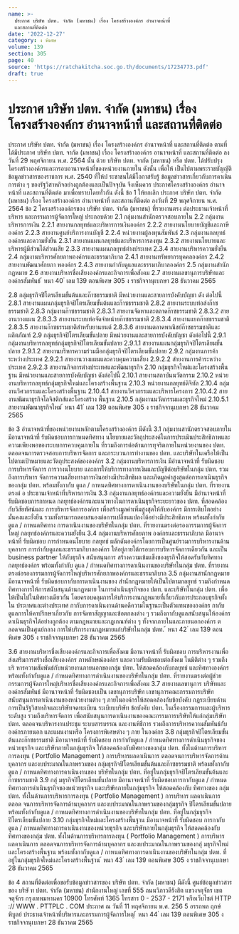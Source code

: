 ```yaml
---
name: >-
  ประกาศ บริษัท ปตท. จำกัด (มหาชน) เรื่อง โครงสร้างองค์กร อำนาจหน้าที่
  และสถานที่ติดต่อ
date: '2022-12-27'
category: ง พิเศษ
volume: 139
section: 305
page: 40
source: 'https://ratchakitcha.soc.go.th/documents/17234773.pdf'
draft: true
---
```


# ประกาศ บริษัท ปตท. จำกัด (มหาชน) เรื่อง โครงสร้างองค์กร อำนาจหน้าที่ และสถานที่ติดต่อ

ประกาศ บริษัท ปตท. จำกัด (มหาชน) เรื่อง โครงสร้างองค์กร อำนาจหน้าที่ และสถานที่ติดต่อ ตามที่ได้มีประกาศ บริษัท ปตท. จากัด (มหาชน) เรื่อง โครงสร้างองค์กร อานาจหน้าที่ และสถานที่ติดต่อ ลงวันที่ 29 พฤศจิกายน พ.ศ. 2564 นั้น ด้วย บริษัท ปตท. จากัด (มหาชน) หรือ ปตท. ได้ปรับปรุงโครงสร้างองค์กรและกรอบอานาจหน้าที่ของหน่วยงานภายใน ดังนั้น เพื่อให้ เป็นไปตามพระราชบัญญัติข้อมูลข่าวสารของราชการ พ.ศ. 2540 ที่ให้ป ระชาชนได้มีโอกาสรับรู้ ข้อมูลข่าวสารเกี่ยวกับการดาเนินการต่าง ๆ ของรัฐวิสาหกิจอย่างถูกต้องและเป็นปัจจุบัน จึงเห็นควร ประกาศโครงสร้างองค์กร อำนาจหน้าที่ และสถานที่ติดต่อ มาเพื่อทราบโดยทั่วกัน ดังนี้ ข้อ 1 ให้ยกเลิก ประกาศ บริษัท ปตท. จำกัด (มหาชน) เรื่อง โครงสร้างองค์กร อำนาจหน้าที่ และสถานที่ติดต่อ ลงวันที่ 29 พฤศจิกายน พ.ศ. 2564 ข้อ 2 โครงสร้างองค์กรของ บริษัท ปตท. จำกัด (มหาชน) ที่รายงานตรง ต่อประธานเจ้าหน้าที่บริหาร และกรรมการผู้จัดการใหญ่ ประกอบด้วย 2.1 กลุ่มงานสำนักตรวจสอบภายใน 2.2 กลุ่มงานบริหารการเงิน 2.2.1 สายงานกลยุทธ์และบริหารการเงินองค์กร 2.2.2 สายงานนโยบายบัญชีและภาษีองค์กร 2.2.3 สายงานศูนย์บริการงานบัญชี 2.2.4 หน่วยงานผู้ลงทุนสัมพันธ์ 2.3 กลุ่มงานกลยุทธ์องค์กรและความยั่งยืน 2.3.1 สายงานแผนกลยุทธ์และบริหารการลงทุน 2.3.2 สายงานนโยบายและบริหารผู้มีส่วนได้ส่วนเสีย 2.3.3 สายงานแผนกลยุทธ์ต่างประเทศ 2.3.4 สายงานบริหารความยั่งยืน 2.4 กลุ่มงานบริหารศักยภาพองค์กรและธรรมาภิบาล 2.4.1 สายงานทรัพยากรบุคคลองค์กร 2.4.2 สายงานพัฒนาศักยภา พองค์กร 2.4.3 สายงานกำกับดูแลและธรรมาภิบาลองค์กร 2.5 กลุ่มงานสำนักกฎหมาย 2.6 สายงานบริหารชื่อเสียงองค์กรและกิจการเพื่อสังคม 2.7 สายงานเลขานุการบริษัทและองค์กรสัมพันธ์ ้ หนา 40 ่ เลม 139 ตอนพิเศษ 305 ง ราชกิจจานุเบกษา 28 ธันวาคม 2565

2.8 กลุ่มธุรกิจปิโตรเลียมขั้นต้นและก๊าซธรรมชาติ มีหน่วยงานและสายการบังคับบัญชา ดัง ต่อไปนี้ 2.8.1 สายงานแผนกลุ่มธุรกิจปิโตรเลียมขั้นต้นและก๊าซธรรมชาติ 2.8.2 สายงานระบบท่อส่งก๊าซธรรมชาติ 2.8.3 กลุ่มงานก๊าซธรรมชาติ 2.8.3.1 สายงานจัดหาและตลาดก๊าซธรรมชาติ 2.8.3.2 สายงานวางแผน 2.8.3.3 สายงานระบบท่อจัดจำหน่ายก๊าซธรรมชาติ 2.8.3.4 สายงานแยกก๊าซธรรมชาติ 2.8.3.5 สายงานก๊าซธรรมชาติสำหรับยานยนต์ 2.8.3.6 สายงานตลาดพาณิชย์ก๊าซธรรมชาติและผลิตภัณฑ์ 2.9 กลุ่มธุรกิจปิโตรเลียมขั้นปลาย มีหน่วยงานและสายการบังคับบัญชา ดังต่อไปนี้ 2.9.1 กลุ่มงานบริหารกลยุทธ์กลุ่มธุรกิจปิโตรเลียมขั้นปลาย 2.9.1.1 สายงานแผนกลุ่มธุรกิจปิโตรเลียมขั้นปลาย 2.9.1.2 สายงานบริหารความร่วมมือกลุ่มธุรกิจปิโตรเลียมขั้นปลาย 2.9.2 กลุ่มงานการค้าระหว่างประเทศ 2.9.2.1 สายงานวางแผนและควบคุมความเสี่ยง 2.9.2.2 สำยงานการค้าระหว่างประเทศ 2.9.2.3 สายงานกิจการต่างประเทศและพัฒนาธุรกิจ 2.10 กลุ่มธุรกิจใหม่และโครงสร้างพื้นฐาน มีหน่วยงานและสายการบังคับบัญชา ดังต่อไปนี้ 2.10.1 สายงานสถาบันนวัตกรรม 2.10.2 หน่วยงานบริหารกลยุทธ์กลุ่มธุรกิจใหม่และโครงสร้างพื้นฐาน 2.10.3 หน่วยงานกลยุทธ์ดิจิทัล 2.10.4 กลุ่มงานวิศวกรรมและโครงสร้างพื้นฐาน 2.10.4.1 สายงานวิศวกรรมและบริหารโครงการ 2.10.4.2 สายงานพัฒนาธุรกิจโลจิสติกส์และโครงสร้าง พื้นฐาน 2.10.5 กลุ่มงานนวัตกรรมและธุรกิจใหม่ 2.10.5.1 สายงานพัฒนาธุรกิจใหม่ ้ หนา 41 ่ เลม 139 ตอนพิเศษ 305 ง ราชกิจจานุเบกษา 28 ธันวาคม 2565

ข้อ 3 อำนาจหน้าที่ของหน่วยงานหลักตามโครงสร้างองค์กร มีดังนี้ 3.1 กลุ่มงานสานักตรวจสอบภายใน มีอานาจหน้าที่ รับผิดชอบการกาหนดทิศทาง นโยบายและวัตถุประสงค์ในการประเมินประสิทธิภาพและความเพียงพอของระบบการควบคุมภายใน ที่รวมถึงการต่อต้านการทุจริตภายในหน่วยงานของ ปตท. ตลอดจนการตรวจสอบการบริหารจัดการ และกระบวนการทำงานของ ปตท. และบริษัทในเครือให้เป็นไปตามเป้าหมายและวัตถุประสงค์ขององค์กร 3.2 กลุ่มงานบริหารการเงิน มีอำนาจหน้าที่ รับผิดชอบการบริหารจัดการ การวางนโยบาย และการให้บริการทางการเงินและบัญชีต่อบริษัทในกลุ่ม ปตท. รวมถึงการบริหาร จัดการความเสี่ยงทางการเงินอย่างมีประสิทธิผล และเกิดมูลค่าสูงสุดต่อการดาเนินธุรกิจของกลุ่ม ปตท. พร้อมทั้งกากับ ดูแล / กาหนดทิศทางการดาเนินงานของบริษัทในกลุ่ม ปตท. ที่รายงานตรงต่ อ ประธานเจ้าหน้าที่บริหารการเงิน 3.3 กลุ่มงานกลยุทธ์องค์กรและความยั่งยืน มีอำนาจหน้าที่ รับผิดชอบการกาหนด กลยุทธ์องค์กรและแนวทางในการดาเนินธุรกิจระยะยาวของ ปตท. ที่สอดคล้องกับวิสัยทัศน์และ การบริหารจัดการองค์กร เพื่อสร้างมูลค่าเพิ่มสูงสุดให้กับองค์กร มีการเติบโตอย่างมั่นคงและยั่งยืน รวมทั้งสามารถตอบสนองต่อการเปลี่ยนแปลงได้อย่างมีประสิทธิภาพ พร้อมทั้งกำกับดูแล / กาหนดทิศทาง การดาเนินงานของบริษัทในกลุ่ม ปตท. ที่รายงานตรงต่อรองกรรมการผู้จัดการใหญ่ กลยุทธ์องค์กรและความยั่งยืน 3.4 กลุ่มงานบริหารศักยภาพ องค์กรและธรรมาภิบาล มีอานาจหน้าที่ รับผิดชอบ การกำหนดนโยบาย กลยุทธ์ ผลักดันองค์กรโดยการเป็นศูนย์รวมการบริหารงานด้านบุคลากร การกำกับดูแลและธรรมาภิบาลองค์กร ให้อยู่ภายใต้กรอบการบริหารจัดการเดียวกัน และเป็น business partner ให้กับธุรกิจ สนับสนุนการ สร้างความเข้มแข็งของธุรกิจให้สอดรับกับทิศทาง กลยุทธ์องค์กร พร้อมทั้งกำกับ ดูแล / กำหนดทิศทางการดาเนินงานของบริษัทในกลุ่ม ปตท. ที่รายงาน ตรงต่อรองกรรมการผู้จัดการใหญ่บริหารศักยภาพองค์กรและธรรมาภิบาล 3.5 กลุ่มงานสานักกฎหมาย มีอานาจหน้าที่ รับผิดชอบกากับการดาเนินงานของ สำนักกฎหมายให้เป็นไปตามกลยุทธ์ รวมถึงกำหนดทิศทางการให้การสนับสนุนด้านกฎหมาย ในการดำเนินธุรกิจของ ปตท. และบริษัทในกลุ่ม ปตท. เพื่อให้เป็นไปในทิศทางเดียวกัน โดยครอบคลุมการให้บริการงานกฎหมายที่เกี่ยวกับการประกอบธุรกิจทั้งใน ประเทศและต่างประเทศ กากับการดาเนินงานด้านคดีความในฐานะเป็นตัวแทนขององค์กร กากับดูแลการให้คาปรึกษาเกี่ยวกับ การจัดทาสัญญาและข้อตกลงต่าง ๆ รวมถึงกากับดูแลสนับสนุนให้องค์กรดาเนินธุรกิจได้อย่างถูกต้อง ตามกฎหมายและกฎเกณฑ์ต่าง ๆ ทั้งจากภายในและภายนอกองค์กร ต ลอดจนเป็นศูนย์กลาง การให้บริการงานกฎหมายแก่บริษัทในกลุ่ม ปตท. ้ หนา 42 ่ เลม 139 ตอนพิเศษ 305 ง ราชกิจจานุเบกษา 28 ธันวาคม 2565

3.6 สายงานบริหารชื่อเสียงองค์กรและกิจการเพื่อสังคม มีอานาจหน้าที่ รับผิดชอบ การบริหารงานเพื่อส่งเสริมการสร้างชื่อเสียงองค์กร ภาพลักษณ์องค์กร และความรับผิดชอบต่อสังคม ในมิติต่าง ๆ รวมถึงบริ หารความสัมพันธ์กับหน่วยงานภายนอกของกลุ่ม ปตท. ให้สอดคล้องกับกลยุทธ์ และทิศทางองค์กร พร้อมทั้งกำกับดูแล / กำหนดทิศทางการดำเนินงานของบริษัทในกลุ่ม ปตท. ที่รายงานตรงต่อผู้ช่วยกรรมการผู้จัดการใหญ่บริหารชื่อเสียงองค์กรและกิจการเพื่อสังคม 3.7 สายงานเลขานุการ บริษัทและองค์กรสัมพันธ์ มีอานาจหน้าที่ รับผิดชอบเป็น เลขานุการบริษัท เลขานุการคณะกรรมการบริษัท สนับสนุนการดาเนินงานของหน่วยงานต่าง ๆ ภายในองค์กรให้สอดคล้องกับข้อบังคับ กฎระเบียบด้านการเป็นรัฐวิสาหกิจและบริษัทจดทะเบียน ระเบียบบริษัท ข้อบังคับ ปตท. ในเรื่องกรรมการและผู้บริหารระดับสูง รวมถึงบริหารจัดการ เพื่อสนับสนุนการดาเนินงานของคณะกรรมการบริษัทให้แก่กลุ่มบริษัท ปตท. ตลอดจนบริหารงานประชุม ระบบสารบรรณ และงานพิธีการ รวมถึงการบริหารความสัมพันธ์กับองค์กรภายนอก และแผนงานหรือ โครงการพิเศษต่าง ๆ ภาย ในองค์กร 3.8 กลุ่มธุรกิจปิโตรเลียมขั้นต้นและก๊าซธรรมชาติ มีอานาจหน้าที่ รับผิดชอบ การกำกับดูแล / กำหนดทิศทางการดำเนินธุรกิจของหน่วยธุรกิจ และบริษัทภายในกลุ่มธุรกิจ ให้สอดคล้องกับทิศทางของกลุ่ม ปตท. ทั้งในด้านการบริหารการลงทุน ( Portfolio Management ) การบริหารผลดาเนินการ ตลอดจนการบริหารจัดการด้านบุคลากร และงบประมาณในภาพรวมของ กลุ่มธุรกิจปิโตรเลียมขั้นต้นและก๊าซธรรมชาติ พร้อมทั้งกากับดูแล / กาหนดทิศทางการดาเนินงานของ บริษัทในกลุ่ม ปตท. ที่อยู่ในกลุ่มธุรกิจปิโตรเลียมขั้นต้นและก๊าซธรรมชาติ 3.9 กลุ่ มธุรกิจปิโตรเลียมขั้นปลาย มีอานาจหน้าที่ รับผิดชอบการกากับดูแล / กำหนด ทิศทางการดำเนินธุรกิจของหน่วยธุรกิจ และบริษัทภายในกลุ่มธุรกิจ ให้สอดคล้องกับ ทิศทางของ กลุ่ม ปตท. ทั้งในด้านการบริหารการลงทุน ( Portfolio Management ) การบริหาร ผลดาเนินการ ตลอด จนการบริหารจัดการด้านบุคลากร และงบประมาณในภาพรวมของกลุ่มธุรกิจ ปิโตรเลียมขั้นปลาย พร้อมทั้งกำกับดูแล / กาหนดทิศทางการดำเนินงานของบริษัทในกลุ่ม ปตท. ที่อยู่ในกลุ่มธุรกิจปิโตรเลียมขั้นปลาย 3.10 กลุ่มธุรกิจใหม่และโครงสร้างพื้นฐาน มีอานาจหน้าที่ รับผิดชอบ การกากับ ดูแล / กาหนดทิศทางการดาเนินงานของหน่วยธุรกิจ และบริษัทภายในกลุ่มธุรกิจ ให้สอดคล้องกับ ทิศทางของกลุ่ม ปตท. ทั้งในด้านการบริหารการลงทุน ( Portfolio Management ) การบริหาร ผลดาเนินการ ตลอดจนการบริหารจัดการด้านบุคลากร และงบประมาณในภาพรวมของกลุ่ มธุรกิจใหม่ และโครงสร้างพื้นฐาน พร้อมทั้งกากับดูแล / กาหนดทิศทางการดาเนินงานของบริษัทในกลุ่ม ปตท. ที่อยู่ในกลุ่มธุรกิจใหม่และโครงสร้างพื้นฐาน ้ หนา 43 ่ เลม 139 ตอนพิเศษ 305 ง ราชกิจจานุเบกษา 28 ธันวาคม 2565

ข้อ 4 สถานที่ติดต่อเพื่อขอรับข้อมูลข่าวสารของ บริษัท ปตท. จำกัด (มหาชน) มีดังนี้ ศูนย์ข้อมูลข่าวสารของ บริษั ท ปตท. จำกัด (มหาชน) สำนักงานใหญ่ เลขที่ 555 ถนนวิภาวดีรังสิต แขวงจตุจักร เขตจตุจักร กรุงเทพมหานคร 10900 โทรศัพท์ 1365 โทรสาร 0 - 2537 - 2171 หรือเว็บไซต์ HTTP :// WWW . PTTPLC . COM ประกาศ ณ วันที่ 11 พฤศจิกายน พ.ศ. 256 5 อรรถพล ฤกษ์พิบูลย์ ประธานเจ้าหน้าที่บริหารและกรรมการผู้จัดการใหญ่ ้ หนา 44 ่ เลม 139 ตอนพิเศษ 305 ง ราชกิจจานุเบกษา 28 ธันวาคม 2565
